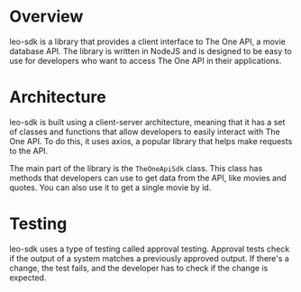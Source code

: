 # Overview
leo-sdk is a library that provides a client interface to The One API, a movie database API. The library is written in NodeJS and is designed to be easy to use for developers who want to access The One API in their applications.

# Architecture
leo-sdk is built using a client-server architecture, meaning that it has a set of classes and functions that allow developers to easily interact with The One API. To do this, it uses axios, a popular library that helps make requests to the API.

The main part of the library is the `TheOneApiSdk` class. This class has methods that developers can use to get data from the API, like movies and quotes. You can also use it to get a single movie by id.

# Testing
leo-sdk uses a type of testing called approval testing. Approval tests check if the output of a system matches a previously approved output. If there's a change, the test fails, and the developer has to check if the change is expected.
